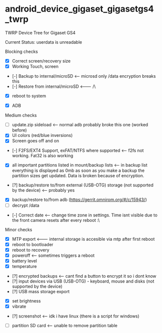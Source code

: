 # android_device_gigaset_gigasetgs4_twrp
TWRP Device Tree for Gigaset GS4

Current Status:
userdata is unreadable

Blocking checks
- [x] Correct screen/recovery size
- [x] Working Touch, screen
- [-] Backup to internal/microSD <-- microsd only /data encryption breaks this
- [-] Restore from internal/microSD <--- /\
- [x] reboot to system
- [x] ADB




Medium checks
- [ ] update.zip sideload <-- normal adb probably broke this one (worked before)
- [x] UI colors (red/blue inversions)
- [x] Screen goes off and on
- [-] F2FS/EXT4 Support, exFAT/NTFS where supported <-- f2fs not working. Fat32 is also working
- [x] all important partitions listed in mount/backup lists <-- in backup list everything is displayed as 0mb as soon as you make a backup the partition sizes get updated. Data is broken because of encryption.
- [?] backup/restore to/from external (USB-OTG) storage (not supported by the device) <-- probably yes
- [x] backup/restore to/from adb (https://gerrit.omnirom.org/#/c/15943/)
- [ ] decrypt /data
- [-] Correct date <-- change time zone in settings. Time isnt visible due to the front camera resets after every reboot :\



Minor checks
- [x] MTP export <--- internal storage is accesible via mtp after first reboot
- [x] reboot to bootloader
- [x] reboot to recovery
- [x] poweroff <-- sometimes triggers a reboot
- [x] battery level
- [x] temperature
- [?] encrypted backups <-- cant find a button to encrypt it so i dont know
- [?] input devices via USB (USB-OTG) - keyboard, mouse and disks (not supported by the device)
- [?] USB mass storage export
- [x] set brightness
- [x] vibrate
- [?] screenshot <-- idk i have linux (there is a script for windows)
- [ ] partition SD card <-- unable to remove partition table
